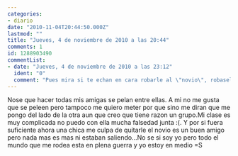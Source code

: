 ```yaml
---
categories:
- diario
date: "2010-11-04T20:44:50.000Z"
lastmod: ""
title: "Jueves, 4 de noviembre de 2010 a las 20:44"
comments: 1
id: 1288903490
commentList:
- date: "Jueves, 4 de noviembre de 2010 a las 23:12"
  ident: "0"
  comment: "Pues mira si te echan en cara robarle al \"novio\", robaselo pero de verdad. Ya que es tan amigo piensalo, no sientes nada por el? Te vendria bien un giro en este momento y en chico podria ser tu solucion...  \n  \nY si no, intenta comprender cual es el problema para mantenerte al margen de el. Lo mejor que puedes hacer es no mojarte, al menos si no va contigo"
---
```


Nose que hacer todas mis amigas se pelan entre ellas. A mi no me gusta que se peleen pero tampoco me quiero meter por que sino me diran que me pongo del lado de la otra aun que creo que tiene razon un grupo.Mi clase es muy complicada no puedo con ella mucha falsedad junta :(. Y por si fuera suficiente ahora una chica me culpa de quitarle el novio es un buen amigo pero nada mas es mas ni estaban saliendo...No se si soy yo pero todo el mundo que me rodea esta en plena guerra y yo estoy en medio =S
